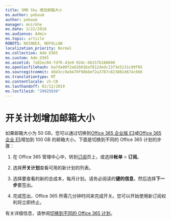 ```yaml
---
title: SMB Sku 增加邮箱大小
ms.author: pebaum
author: pebaum
manager: mnirkhe
ms.date: 3/22/2018
ms.audience: Admin
ms.topic: article
ROBOTS: NOINDEX, NOFOLLOW
localization_priority: Normal
ms.collection: Adm_O365
ms.custom: Adm_O365
ms.assetid: 7a82ec04-fdf6-43e9-924c-66157b180890
ms.openlocfilehash: ba7da00f2a82b016af812dedc13f3e5131c99f05
ms.sourcegitcommit: dd43cc0a9470f98b8ef2a3787c823801d674c666
ms.translationtype: MT
ms.contentlocale: zh-CN
ms.lasthandoff: 02/12/2019
ms.locfileid: "29925838"
---
```

# <a name="switch-plans-to-increase-mailbox-size"></a>开关计划增加邮箱大小

如果邮箱大小为 50 GB，您可以通过切换到[Office 365 企业版 E3](https://products.office.com/business/office-365-enterprise-e3-business-software)或[Office 365 企业 E5](https://products.office.com/business/office-365-enterprise-e5-business-software)增加到 100 GB 的邮箱大小。下面是切换到不同的 Office 365 计划的步骤：
  
1. 在 Office 365 管理中心中，转到[订阅](https://go.microsoft.com/fwlink/p/?linkid=842054)页上，或选择**帐单** \> **订阅**。
    
2. 选择**开关计划**查看可用的新计划的列表。 
    
3. 选择要查看的新的总成本，每月计划。请务必阅读的**键的信息**，然后选择**下一步**要签出。 
    
4. 完成签出，Office 365 所需几分钟时间来完成开关。您可以开始使用新订阅权利将立即终止。
    
有关详细信息，请参阅[切换到不同的 Office 365 计划](https://support.office.com/article/73318661-8f33-478b-bcc7-fb8d69dbb22a)。
  

